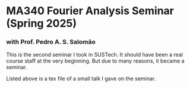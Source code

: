 # MA340 Fourier Analysis Seminar (Spring 2025)

### with Prof. Pedro A. S. Salomão

This is the second seminar I took in SUSTech. It should have been a real course staff at the very beginning. But due to many reasons, it became a seminar.

Listed above is a tex file of a small talk I gave on the seminar.
